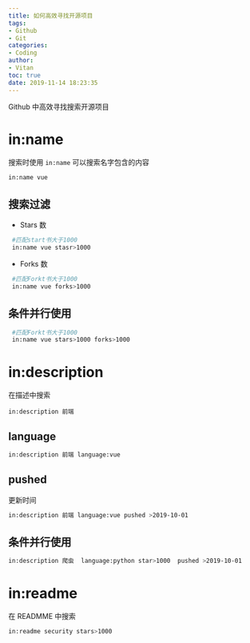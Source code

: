 ```yaml
---
title: 如何高效寻找开源项目
tags:
- Github
- Git
categories: 
- Coding
author:
- Vitan
toc: true
date: 2019-11-14 18:23:35
---
```

Github 中高效寻找搜索开源项目

# in:name
搜索时使用 `in:name` 可以搜索名字包含的内容
```
in:name vue
```

 ## 搜索过滤
 - Stars 数

```bash
 #匹配start书大于1000
 in:name vue stasr>1000
```
<!--more-->
- Forks 数

```bash
 #匹配Forkt书大于1000
 in:name vue forks>1000
```

## 条件并行使用
```bash
 #匹配Forkt书大于1000
 in:name vue stars>1000 forks>1000
```

# in:description
在描述中搜索
```bzsh
in:description 前端
```

## language
```bash
in:description 前端 language:vue
```

## pushed
更新时间
```bash
in:description 前端 language:vue pushed >2019-10-01
```

## 条件并行使用
```bash
in:description 爬虫  language:python star>1000  pushed >2019-10-01
```

# in:readme
在 READMME 中搜索
```bash
in:readme security stars>1000
```